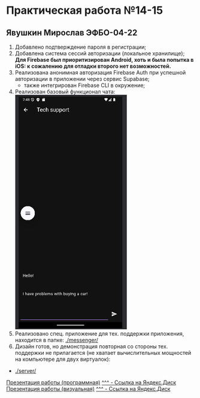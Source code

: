 # Практическая работа №14-15

## Явушкин Мирослав ЭФБО-04-22

1. Добавлено подтверждение пароля в регистрации;
2. Добавлена система сессий авторизации (локальное хранилище);
**Для Firebase был приоритизирован Android, хоть и была попытка в iOS: к сожалению для отладки второго нет возможностей.**
3. Реализована анонимная авторизация Firebase Auth при успешной авторизации в приложении через сервис Supabase;
    - также интегрирован Firebase CLI в окружение;
4. Реализован базовый функционал чата:
![img_1.png](img_1.png)
5. Реализовано спец. приложение для тех. поддержки приложения, находится в папке:
[./messenger/](./messenger)
6. Дизайн готов, но демонстрация повторная со стороны тех. поддержки не прилагается (не хватает вычислительных мощностей на компьютере для двух виртуалок):

- [./server/](./server/)

[Презентация работы (программная)](./pr14_15_DEMO.webm)
[^^^ - Ссылка на Яндекс.Диск](https://disk.yandex.ru/i/sAa2tUXIGCJbWw)
[Презентация работы (визуальная)](./pr14_15_DEMO_fin.webm)
[^^^ - Ссылка на Яндекс.Диск](https://disk.yandex.ru/i/94xoDDKFwgzA8A)